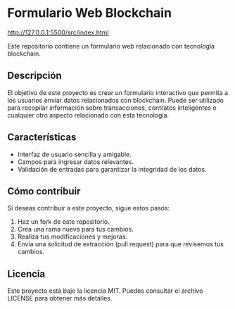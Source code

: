# Formulario Web Blockchain

http://127.0.0.1:5500/src/index.html

Este repositorio contiene un formulario web relacionado con tecnología blockchain.

## Descripción

El objetivo de este proyecto es crear un formulario interactivo que permita a los usuarios enviar datos relacionados con blockchain. Puede ser utilizado para recopilar información sobre transacciones, contratos inteligentes o cualquier otro aspecto relacionado con esta tecnología.

## Características

- Interfaz de usuario sencilla y amigable.
- Campos para ingresar datos relevantes.
- Validación de entradas para garantizar la integridad de los datos.

## Cómo contribuir

Si deseas contribuir a este proyecto, sigue estos pasos:

1. Haz un fork de este repositorio.
2. Crea una rama nueva para tus cambios.
3. Realiza tus modificaciones y mejoras.
4. Envía una solicitud de extracción (pull request) para que revisemos tus cambios.

## Licencia

Este proyecto está bajo la licencia MIT. Puedes consultar el archivo LICENSE para obtener más detalles.
